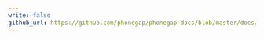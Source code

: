 ```yaml
---
write: false
github_url: https://github.com/phonegap/phonegap-docs/blob/master/docs/3-references/plugin-apis/device-motion-accelerometer.html.md
---
```

